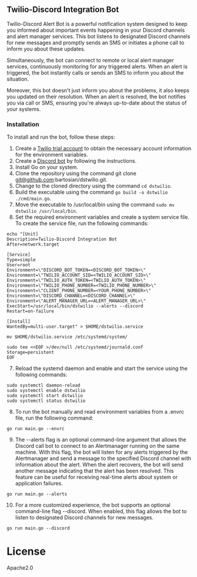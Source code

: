 ## Twilio-Discord Integration Bot
Twilio-Discord Alert Bot is a powerful notification system designed to keep you informed about important events happening in your Discord channels and alert manager services. This bot listens to designated Discord channels for new messages and promptly sends an SMS or initiates a phone call to inform you about these updates.

Simultaneously, the bot can connect to remote or local alert manager services, continuously monitoring for any triggered alerts. When an alert is triggered, the bot instantly calls or sends an SMS to inform you about the situation.

Moreover, this bot doesn't just inform you about the problems, it also keeps you updated on their resolution. When an alert is resolved, the bot notifies you via call or SMS, ensuring you're always up-to-date about the status of your systems.

### Installation

To install and run the bot, follow these steps:

1. Create a [Twilio trial account](https://www.twilio.com/docs/usage/tutorials/how-to-use-your-free-trial-account) to obtain the necessary account information for the environment variables.
2. Create a [Discord bot](https://discordpy.readthedocs.io/en/stable/discord.html) by following the instructions.
3. Install Go on your system.
4. Clone the repository using the command git clone git@github.com:bartosian/dstwilio.git.
5. Change to the cloned directory using the command ``cd dstwilio``.
6. Build the executable using the command ``go build -o dstwilio ./cmd/main.go``.
7. Move the executable to /usr/local/bin using the command ``sudo mv dstwilio /usr/local/bin``.
8. Set the required environment variables and create a system service file. To create the service file, run the following commands:

```shell
echo "[Unit]
Description=Twilio-Discord Integration Bot
After=network.target

[Service]
Type=simple
User=root
Environment=\"DISCORD_BOT_TOKEN=<DISCORD_BOT_TOKEN>\"
Environment=\"TWILIO_ACCOUNT_SID=<TWILIO_ACCOUNT_SID>\"
Environment=\"TWILIO_AUTH_TOKEN=<TWILIO_AUTH_TOKEN>\"
Environment=\"TWILIO_PHONE_NUMBER=<TWILIO_PHONE_NUMBER>\"
Environment=\"CLIENT_PHONE_NUMBER=<YOUR_PHONE_NUMBER>\"
Environment=\"DISCORD_CHANNEL=<DISCORD_CHANNEL>\"
Environment=\"ALERT_MANAGER_URL=<ALERT_MANAGER_URL>\"
ExecStart=/usr/local/bin/dstwilio --alerts --discord
Restart=on-failure

[Install]
WantedBy=multi-user.target" > $HOME/dstwilio.service

mv $HOME/dstwilio.service /etc/systemd/system/

sudo tee <<EOF >/dev/null /etc/systemd/journald.conf
Storage=persistent
EOF
```
7. Reload the systemd daemon and enable and start the service using the following commands:

```shell
sudo systemctl daemon-reload
sudo systemctl enable dstwilio
sudo systemctl start dstwilio
sudo systemctl status dstwilio
```

8. To run the bot manually and read environment variables from a .envrc file, run the following command:

```shell
go run main.go --envrc
```

9. The --alerts flag is an optional command-line argument that allows the Discord call bot to connect to an Alertmanager running on the same machine. With this flag, the bot will listen for any alerts triggered by the Alertmanager and send a message to the specified Discord channel with information about the alert. When the alert recovers, the bot will send another message indicating that the alert has been resolved. This feature can be useful for receiving real-time alerts about system or application failures.

```shell
go run main.go --alerts
```

10. For a more customized experience, the bot supports an optional command-line flag --discord. When enabled, this flag allows the bot to listen to designated Discord channels for new messages.

```shell
go run main.go --discord
```

# License

Apache2.0